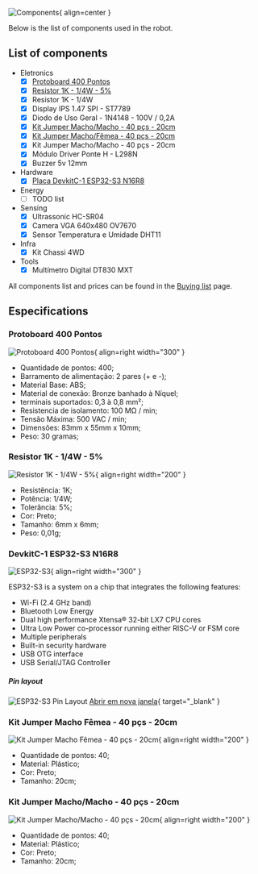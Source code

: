 ![Components](../images/components/components.jpg){ align=center }

Below is the list of components used in the robot. 

## List of components


- Eletronics
    - [X] [Protoboard 400 Pontos](#protoboard-400-pontos)
    - [x] [Resistor 1K - 1/4W - 5%](#resistor-1k-14w-5)
    - [x] Resistor 1K - 1/4W
    - [x] Display IPS 1.47 SPI - ST7789 
    - [x] Diodo de Uso Geral - 1N4148 - 100V / 0,2A
    - [x] [Kit Jumper Macho/Macho - 40 pçs - 20cm](#kit-jumper-machomacho-40-pcs-20cm)
    - [x] [Kit Jumper Macho/Fêmea - 40 pçs - 20cm](#kit-jumper-macho-femea-40-pcs-20cm)
    - [x] Kit Jumper Macho/Macho - 40 pçs - 20cm
    - [x] Módulo Driver Ponte H - L298N
    - [x] Buzzer 5v 12mm
- Hardware
    - [x] [Placa DevkitC-1 ESP32-S3 N16R8](#devkitc-1-esp32-s3-n16r8)
- Energy
    - [ ] TODO list
- Sensing
    - [x] Ultrassonic HC-SR04
    - [x] Camera VGA 640x480 OV7670
    - [x] Sensor Temperatura e Umidade DHT11
- Infra
    - [x] Kit Chassi 4WD
- Tools
    - [x] Multímetro Digital DT830 MXT

All components list and prices can be found in the [Buying list](buying.md) page.


## Especifications

### Protoboard 400 Pontos

![Protoboard 400 Pontos](/images/components/protoboard-400.png){ align=right width="300" }

- Quantidade de pontos: 400;
- Barramento de alimentação: 2 pares (+ e -);
- Material Base: ABS;
- Material de conexão: Bronze banhado à Níquel;
- terminais suportados: 0,3 à 0,8 mm²;
- Resistencia de isolamento: 100 MΩ / min;
- Tensão Máxima: 500 VAC / min;
- Dimensões: 83mm x 55mm x 10mm;
- Peso: 30 gramas;


### Resistor 1K - 1/4W - 5%

![Resistor 1K - 1/4W - 5%](/images/components/resistor-1k-14w-5.png){ align=right width="200" }

- Resistência: 1K;
- Potência: 1/4W;
- Tolerância: 5%;
- Cor: Preto;
- Tamanho: 6mm x 6mm;
- Peso: 0,01g;


### DevkitC-1 ESP32-S3 N16R8


![ESP32-S3](/images/components/esp32-s3-n16r8.jpg){ align=right width="300" }

ESP32-S3 is a system on a chip that integrates the following features:

- Wi-Fi (2.4 GHz band)
- Bluetooth Low Energy
- Dual high performance Xtensa® 32-bit LX7 CPU cores
- Ultra Low Power co-processor running either RISC-V or FSM core
- Multiple peripherals
- Built-in security hardware
- USB OTG interface
- USB Serial/JTAG Controller


##### Pin layout

![ESP32-S3 Pin Layout](/images/components/ESP32-S3_DevKitC-1_pinlayout_v1.1.jpg)
[Abrir em nova janela](/images/components/ESP32-S3_DevKitC-1_pinlayout_v1.1.jpg){ target="_blank" }


### Kit Jumper Macho Fêmea - 40 pçs - 20cm

![Kit Jumper Macho Fêmea - 40 pçs - 20cm](/images/components/kit-jumper-macho-feme.png){ align=right width="200" }

- Quantidade de pontos: 40;
- Material: Plástico;
- Cor: Preto;
- Tamanho: 20cm;

### Kit Jumper Macho/Macho - 40 pçs - 20cm

![Kit Jumper Macho/Macho - 40 pçs - 20cm](/images/components/kit-jumper-macho-macho.png){ align=right width="200" }

- Quantidade de pontos: 40;
- Material: Plástico;
- Cor: Preto;
- Tamanho: 20cm;


